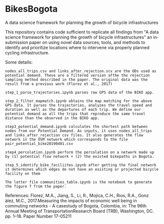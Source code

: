 # BikesBogota
A data science framework for planning the growth of bicycle infrastructures

This repository contains code sufficient to replicate all findings from "A data science framework for planning the growth of
bicycle infrastructures" an in-submission paper on using novel data sources, tools, and methods to identify and prioritize locations where to intervene via properly planned cycling infrastructure.

Some details:

    nodes_all_trips.csv and links_after_rejection.scv are the ODs used as potential demand. These are a filtered version afthe the rejection sampling method described in the paper. The original data was the result from a previous work (​Florez et al., 2017​)

    step_1_parse_trajectories.ipynb parses raw GPS data of the BIKO app.

    step_2_filter_mapmatch.ipynb obtains the map matching for the above GPS data. It parses the trajectories, analyzes the travel speed and duration as well as the departures of each trip. We define our potential demand as all the trips that reproduce the same travel distance than the observed in the BIKO app.

    step3_potential_demand.ipynb calculates the shortest path between nodes from our Potential Demand. As inputs, it uses nodes_all_trips and links_after_rejection csv files. It also generates the flow network in the OSM network which corresponds to the file pair_potential_bike20190401.csv

    step4_percolation.ipynb perform the percolation on a network made up by (1) potential flow network + (2) the existed bikepaths in Bogota.

    step_5_identify_bike_faciliites.ipynb after getting the final network it determines which edges do not have an existing or projected bicycle facility on them

    The latter file communities_table.ipynb is the notebook to generate the figure 7 from the paper.

References:
Florez, M.A., Jiang, S., Li, R., Mojica, C.H., Rios, R.A., Gonz ́alez, M.C., 2017.Measuring the impacts of economic well being in commuting networks - A casestudy of Bogota, Colombia, in:  The 96th Annual Meeting of TransportationResearch Board (TRB), Washington, DC. pp. 1–18. Paper Number 17-05211
